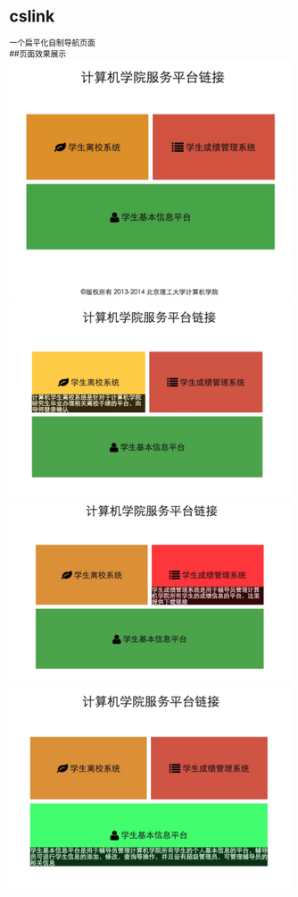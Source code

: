 # cslink
一个扁平化自制导航页面
<br/>
##页面效果展示
![页面截图](https://github.com/RedstoneCMX/cslink/blob/master/images/show.png) 
![页面截图](https://github.com/RedstoneCMX/cslink/blob/master/images/show2.png) 
![页面截图](https://github.com/RedstoneCMX/cslink/blob/master/images/show3.png) 
![页面截图](https://github.com/RedstoneCMX/cslink/blob/master/images/show4.png) 
